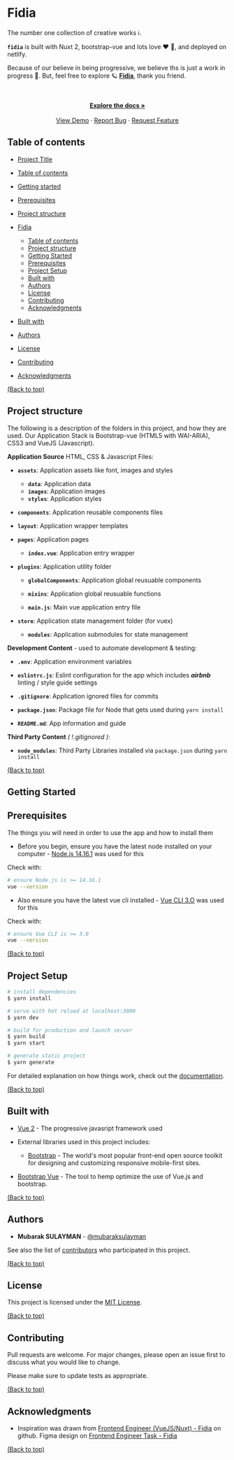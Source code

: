 # Fidia

The number one collection of creative works :information_source:.

**`fidia`** is built with Nuxt 2, bootstrap-vue and lots love :heart: :sparkling_heart:, and deployed on netlify.

Because of our believe in being progressive, we believe ths is just a work in progress :construction:. But, feel free to explore :ringed_planet: **[Fidia](https://fidia-dashboard.netlify.app/)**, thank you friend.

<br />
<p align="center">
  <p align="center">
    <a href="https://github.com/MubarakSULAYMAN/fidia"><strong>Explore the docs »</strong></a>
    <br />
    <br />
    <a href="https://fidia-dashboard.netlify.app">View Demo</a>
    ·
    <a href="https://github.com/MubarakSULAYMAN/fidia/issues">Report Bug</a>
    ·
    <a href="https://github.com/MubarakSULAYMAN/fidia/issues">Request Feature</a>
  </p>
</p>

## Table of contents

- [Project Title](#fidia)
<!-- - [Demo-Preview](#demo-preview) -->
- [Table of contents](#table-of-contents)

- [Getting started](#getting-started)

- [Prerequisites](#prerequisites)

- [Project structure](#project-structure)

- [Fidia](#fidia)
  - [Table of contents](#table-of-contents)
  - [Project structure](#project-structure)
  - [Getting Started](#getting-started)
  - [Prerequisites](#prerequisites)
  - [Project Setup](#project-setup)
  - [Built with](#built-with)
  - [Authors](#authors)
  - [License](#license)
  - [Contributing](#contributing)
  - [Acknowledgments](#acknowledgments)

- [Built with](#built-with)

- [Authors](#authors)

- [License](#license)

- [Contributing](#contributing)

- [Acknowledgments](#acknowledgments)

[(Back to top)](#fidia)

## Project structure

The following is a description of the folders in this project, and how they are used. Our Application Stack is Bootstrap-vue (HTML5 with WAI-ARIA), CSS3 and VueJS (Javascript).

**Application Source** HTML, CSS & Javascript Files:

- **`assets`**: Application assets like font, images and styles
  - **`data`**: Application data
  - **`images`**: Application images
  - **`styles`**: Application styles

- **`components`**: Application reusable components files

- **`layout`**: Application wrapper templates

- **`pages`**: Application pages
  - **`index.vue`**: Application entry wrapper

- **`plugins`**: Application utility folder
  - **`globalComponents`**: Application global reusuable components
  - **`mixins`**: Application global reusuable functions

  - **`main.js`**: Main vue application entry file

- **`store`**: Application state management folder (for vuex)
  - **`modules`**: Application submodules for state management

**Development Content** - used to automate development & testing:

- **`.env`**: Application environment variables

- **`eslintrc.js`**: Eslint configuration for the app which includes _**airbnb**_ linting / style guide settings

- **`.gitignore`**: Application ignored files for commits

- **`package.json`**: Package file for Node that gets used during `yarn install`

- **`README.md`**: App information and guide

**Third Party Content** _( !.gitignored )_:

- **`node_modules`**: Third Party Libraries installed via `package.json` during `yarn install`

[(Back to top)](#fidia)

## Getting Started

## Prerequisites

The things you will need in order to use the app and how to install them

- Before you begin, ensure you have the latest node installed on your computer - [Node.js 14.16.1](https://nodejs.org/en/download/) was used for this

Check with:

```bash
# ensure Node.js is >= 14.16.1
vue --version
```

- Also ensure you have the latest vue cli installed - [Vue CLI 3.O](https://cli.vuejs.org/) was used for this

Check with:

```bash
# ensure Vue CLI is >= 3.0
vue --version
```

[(Back to top)](#fidia)

## Project Setup

```bash
# install dependencies
$ yarn install

# serve with hot reload at localhost:3000
$ yarn dev

# build for production and launch server
$ yarn build
$ yarn start

# generate static project
$ yarn generate
```

For detailed explanation on how things work, check out the [documentation](https://nuxtjs.org).

[(Back to top)](#fidia)

## Built with

- [Vue 2](https://vuejs.org/) - The progressive javasript framework used

- External libraries used in this project includes:
  - [Bootstrap](https://getbootstrap.com/4.6) - The world's most popular front-end open source toolkit for designing and customizing responsive mobile-first sites.

- [Bootstrap Vue](https://bootstrap-vue.org/) - The tool to hemp optimize the use of Vue.js and bootstrap.

[(Back to top)](#fidia)

## Authors

- **Mubarak SULAYMAN** - [@mubaraksulayman](https://twitter.com/mubaraksulayman)

See also the list of [contributors](https://github.com/MubarakSULAYMAN/fidia/contributors) who participated in this project.

[(Back to top)](#fidia)

## License

This project is licensed under the [MIT License](https://choosealicense.com/licenses/mit/).

[(Back to top)](#fidia)

## Contributing

Pull requests are welcome. For major changes, please open an issue first to discuss what you would like to change.

Please make sure to update tests as appropriate.

[(Back to top)](#fidia)

## Acknowledgments

<!-- - Hat tip to contributors on stackoverflow, github gist and vue forum -->
- Inspiration was drawn from [Frontend Engineer (VueJS/Nuxt) - Fidia](https://getfidiahq.notion.site/Frontend-Engineer-VueJS-Nuxt-Fidia-1e99011546d2452aa03e51f1043f12e6) on github. Figma design on [Frontend Engineer Task - Fidia](https://www.figma.com/file/eXk5QkQgBo89Srz5Gp4NVN/Frontend-Engineer-Task?node-id=1%3A12183)

[(Back to top)](#fidia)
